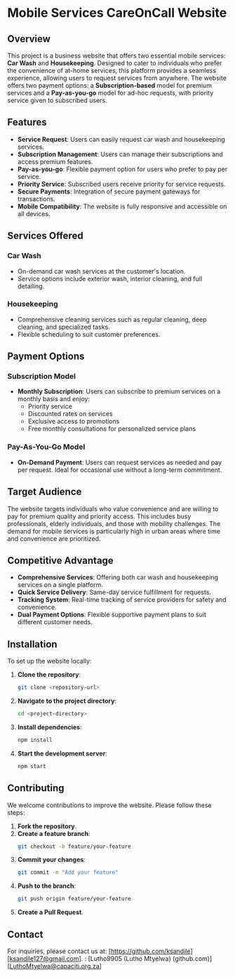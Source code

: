 
# Mobile Services CareOnCall Website

## Overview
This project is a business website that offers two essential mobile services: **Car Wash** and **Housekeeping**. Designed to cater to individuals who prefer the convenience of at-home services, this platform provides a seamless experience, allowing users to request services from anywhere. The website offers two payment options: a **Subscription-based** model for premium services and a **Pay-as-you-go** model for ad-hoc requests, with priority service given to subscribed users.

## Features
- **Service Request**: Users can easily request car wash and housekeeping services.
- **Subscription Management**: Users can manage their subscriptions and access premium features.
- **Pay-as-you-go**: Flexible payment option for users who prefer to pay per service.
- **Priority Service**: Subscribed users receive priority for service requests.
- **Secure Payments**: Integration of secure payment gateways for transactions.
- **Mobile Compatibility**: The website is fully responsive and accessible on all devices.

## Services Offered
### Car Wash
- On-demand car wash services at the customer's location.
- Service options include exterior wash, interior cleaning, and full detailing.

### Housekeeping
- Comprehensive cleaning services such as regular cleaning, deep cleaning, and specialized tasks.
- Flexible scheduling to suit customer preferences.

## Payment Options
### Subscription Model
- **Monthly Subscription**: Users can subscribe to premium services on a monthly basis and enjoy:
  - Priority service
  - Discounted rates on services
  - Exclusive access to promotions
  - Free monthly consultations for personalized service plans

### Pay-As-You-Go Model
- **On-Demand Payment**: Users can request services as needed and pay per request. Ideal for occasional use without a long-term commitment.

## Target Audience
The website targets individuals who value convenience and are willing to pay for premium quality and priority access. This includes busy professionals, elderly individuals, and those with mobility challenges. The demand for mobile services is particularly high in urban areas where time and convenience are prioritized.

## Competitive Advantage
- **Comprehensive Services**: Offering both car wash and housekeeping services on a single platform.
- **Quick Service Delivery**: Same-day service fulfillment for requests.
- **Tracking System**: Real-time tracking of service providers for safety and convenience.
- **Dual Payment Options**: Flexible supportive payment plans to suit different customer needs.

## Installation

To set up the website locally:

1. **Clone the repository**:
   ```bash
   git clone <repository-url>
   ```

2. **Navigate to the project directory**:
   ```bash
   cd <project-directory>
   ```

3. **Install dependencies**:
   ```bash
   npm install
   ```

4. **Start the development server**:
   ```bash
   npm start
   ```

## Contributing

We welcome contributions to improve the website. Please follow these steps:

1. **Fork the repository**.
2. **Create a feature branch**:
   ```bash
   git checkout -b feature/your-feature
   ```
3. **Commit your changes**:
   ```bash
   git commit -m "Add your feature"
   ```
4. **Push to the branch**:
   ```bash
   git push origin feature/your-feature
   ```
5. **Create a Pull Request**.

## Contact

For inquiries, please contact us at: [https://github.com/ksandile] [ksandile127@gmail.com].
                                   : [Lutho9905 (Lutho Mtyelwa) (github.com)] [LuthoMtyelwa@capaciti.org.za]
